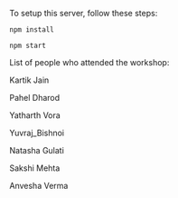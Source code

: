 To setup this server, follow these steps:

`npm install`

`npm start`

List of people who attended the workshop:

Kartik Jain

Pahel Dharod

Yatharth Vora

Yuvraj_Bishnoi

Natasha Gulati

Sakshi Mehta

Anvesha Verma